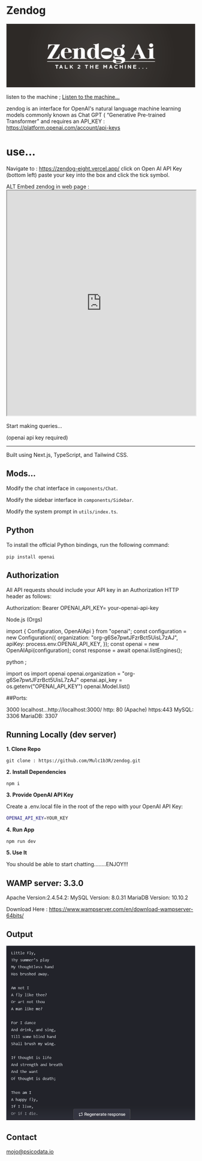 # Zendog

![zendog](logo.png)

listen to the machine ; [Listen to the machine...](https://psicodata.io/CDN/zendog.mp3)

zendog is an interface for OpenAI's natural language machine learning models commonly known as Chat GPT ( “Generative Pre-trained Transformer”
and requires an API_KEY : https://platform.openai.com/account/api-keys

# use...
Navigate to : https://zendog-eight.vercel.app/ 
click on Open AI API Key (bottom left) paste your key into the box and click the tick symbol.

ALT Embed zendog in web page : <iframe src="https://zendog-eight.vercel.app/" width="100%" height="600px"></iframe>

Start making queries...

(openai api key required)

************************************************************************************************************************************************************************
Built using Next.js, TypeScript, and Tailwind CSS.

## Mods...

Modify the chat interface in `components/Chat`.

Modify the sidebar interface in `components/Sidebar`.

Modify the system prompt in `utils/index.ts`.

## Python

To install the official Python bindings, run the following command:

```pip install openai```

## Authorization

All API requests should include your API key in an Authorization HTTP header as follows:

Authorization: Bearer OPENAI_API_KEY= your-openai-api-key

  
  Node.js (Orgs)
  
  import { Configuration, OpenAIApi } from "openai";
const configuration = new Configuration({
    organization: "org-g6Se7pwtJFzrBct5UisL7zAJ",
    apiKey: process.env.OPENAI_API_KEY,
});
const openai = new OpenAIApi(configuration);
const response = await openai.listEngines();

python ; 

import os
import openai
openai.organization = "org-g6Se7pwtJFzrBct5UisL7zAJ"
openai.api_key = os.getenv("OPENAI_API_KEY")
openai.Model.list()

##Ports:

3000 localhost...http://localhost:3000/
http: 80  (Apache)
https:443
MySQL: 3306
MariaDB: 3307 
 
## Running Locally (dev server) 

**1. Clone Repo**

```
git clone : https://github.com/Mulc1b3R/zendog.git
```

**2. Install Dependencies**

```
npm i  
```

**3. Provide OpenAI API Key**

Create a .env.local file in the root of the repo with your OpenAI API Key:

```bash
OPENAI_API_KEY=YOUR_KEY
```

**4. Run App**

```
npm run dev
```

**5. Use It**

You should be able to start chatting........ENJOY!!!

## WAMP server: 3.3.0
Apache Version:2.4.54.2:
MySQL Version:
8.0.31 
MariaDB Version:
10.10.2

Download Here : https://www.wampserver.com/en/download-wampserver-64bits/

## Output

![Blake](fly.png)


## Contact

mojo@psicodata.io     

